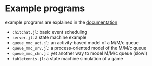 # Example programs

example programs are explained in the [documentation](https://pbayer.github.io/DiscreteEventsCompanion.jl/dev/)

- `chitchat.jl`: basic event scheduling
- `server.jl`: a state machine example
- `queue_mmc_act.jl`: an activity-based model of a M/M/c queue
- `queue_mmc_srv.jl`: a process-oriented model of the M/M/c queue
- `queue_mmc_chn.jl`: yet another way to model M/M/c queue (slow!)
- `tabletennis.jl`: a state machine simulation of a game
